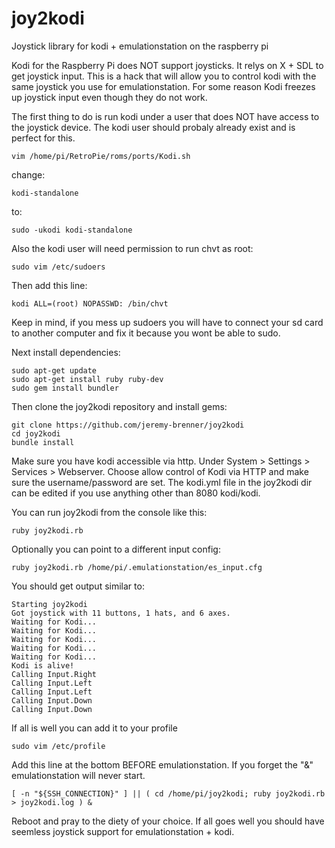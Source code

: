 # joy2kodi
Joystick library for kodi + emulationstation on the raspberry pi

Kodi for the Raspberry Pi does NOT support joysticks.  It relys on X + SDL to get joystick input.  This is a hack that will allow you to control kodi with the same joystick you use for emulationstation.  For some reason Kodi freezes up joystick input even though they do not work.  

The first thing to do is run kodi under a user that does NOT have access to the joystick device.  The kodi user should probaly already exist and is perfect for this.

    vim /home/pi/RetroPie/roms/ports/Kodi.sh

change:

    kodi-standalone
to:

    sudo -ukodi kodi-standalone

Also the kodi user will need permission to run chvt as root:

    sudo vim /etc/sudoers

Then add this line:

    kodi ALL=(root) NOPASSWD: /bin/chvt

Keep in mind, if you mess up sudoers you will have to connect your sd card to another computer and fix it because you wont be able to sudo.

Next install dependencies:

    sudo apt-get update
    sudo apt-get install ruby ruby-dev
    sudo gem install bundler
    
Then clone the joy2kodi repository and install gems:

    git clone https://github.com/jeremy-brenner/joy2kodi
    cd joy2kodi
    bundle install
  
Make sure you have kodi accessible via http.   Under System > Settings > Services > Webserver.  Choose allow control of Kodi via HTTP and make sure the username/password are set.  The kodi.yml file in the joy2kodi dir can be edited if you use anything other than 8080 kodi/kodi.
    
You can run joy2kodi from the console like this:

    ruby joy2kodi.rb 

Optionally you can point to a different input config:

    ruby joy2kodi.rb /home/pi/.emulationstation/es_input.cfg
  
You should get output similar to:

    Starting joy2kodi
    Got joystick with 11 buttons, 1 hats, and 6 axes.
    Waiting for Kodi...
    Waiting for Kodi...
    Waiting for Kodi...
    Waiting for Kodi...
    Waiting for Kodi...
    Kodi is alive!
    Calling Input.Right
    Calling Input.Left
    Calling Input.Left
    Calling Input.Down
    Calling Input.Down

If all is well you can add it to your profile

    sudo vim /etc/profile

Add this line at the bottom BEFORE emulationstation. If you forget the "&" emulationstation will never start.

    [ -n "${SSH_CONNECTION}" ] || ( cd /home/pi/joy2kodi; ruby joy2kodi.rb > joy2kodi.log ) &

Reboot and pray to the diety of your choice.
If all goes well you should have seemless joystick support for emulationstation + kodi.
